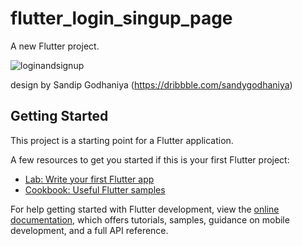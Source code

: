 # flutter_login_singup_page

A new Flutter project.

![loginandsignup](https://github.com/NabihUzcategui/Flutter-Login-and-SignUp-UI/assets/99839506/4ccbaa9e-e6d3-4d7b-adbb-82eb6e25eca9)


design by Sandip Godhaniya (https://dribbble.com/sandygodhaniya)

## Getting Started

This project is a starting point for a Flutter application.

A few resources to get you started if this is your first Flutter project:

- [Lab: Write your first Flutter app](https://docs.flutter.dev/get-started/codelab)
- [Cookbook: Useful Flutter samples](https://docs.flutter.dev/cookbook)

For help getting started with Flutter development, view the
[online documentation](https://docs.flutter.dev/), which offers tutorials,
samples, guidance on mobile development, and a full API reference.
